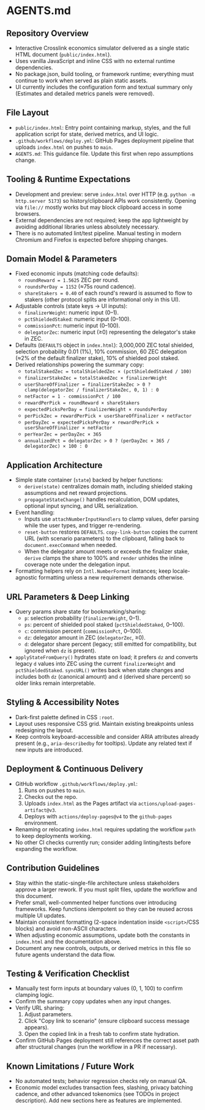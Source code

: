 # AGENTS.md

## Repository Overview
- Interactive Crosslink economics simulator delivered as a single static HTML document (`public/index.html`).
- Uses vanilla JavaScript and inline CSS with no external runtime dependencies.
- No package.json, build tooling, or framework runtime; everything must continue to work when served as plain static assets.
- UI currently includes the configuration form and textual summary only (Estimates and detailed metrics panels were removed).

## File Layout
- `public/index.html`: Entry point containing markup, styles, and the full application script for state, derived metrics, and UI logic.
- `.github/workflows/deploy.yml`: GitHub Pages deployment pipeline that uploads `index.html` on pushes to `main`.
- `AGENTS.md`: This guidance file. Update this first when repo assumptions change.

## Tooling & Runtime Expectations
- Development and preview: serve `index.html` over HTTP (e.g. `python -m http.server 5173`) so history/clipboard APIs work consistently. Opening via `file://` mostly works but may block clipboard access in some browsers.
- External dependencies are not required; keep the app lightweight by avoiding additional libraries unless absolutely necessary.
- There is no automated lint/test pipeline. Manual testing in modern Chromium and Firefox is expected before shipping changes.

## Domain Model & Parameters
- Fixed economic inputs (matching code defaults):
  - `roundReward = 1.5625` ZEC per round.
  - `roundsPerDay = 1152` (≈75s round cadence).
  - `shareStakers = 0.40` of each round's reward is assumed to flow to stakers (other protocol splits are informational only in this UI).
- Adjustable controls (state keys → UI inputs):
  - `finalizerWeight`: numeric input (0–1).
  - `pctShieldedStaked`: numeric input (0–100).
  - `commissionPct`: numeric input (0–100).
  - `delegatorZec`: numeric input (≥0) representing the delegator's stake in ZEC.
- Defaults (`DEFAULTS` object in `index.html`): 3,000,000 ZEC total shielded, selection probability 0.01 (1%), 10% commission, 60 ZEC delegation (≈2% of the default finalizer stake), 10% of shielded pool staked.
- Derived relationships powering the summary copy:
  - `totalStakedZec = totalShieldedZec × (pctShieldedStaked / 100)`
  - `finalizerStakeZec = totalStakedZec × finalizerWeight`
  - `userShareOfFinalizer = finalizerStakeZec > 0 ? clamp(delegatorZec / finalizerStakeZec, 0, 1) : 0`
  - `netFactor = 1 - commissionPct / 100`
  - `rewardPerPick = roundReward × shareStakers`
  - `expectedPicksPerDay = finalizerWeight × roundsPerDay`
  - `perPickZec = rewardPerPick × userShareOfFinalizer × netFactor`
  - `perDayZec = expectedPicksPerDay × rewardPerPick × userShareOfFinalizer × netFactor`
  - `perYearZec = perDayZec × 365`
  - `annualizedPct = delegatorZec > 0 ? (perDayZec × 365 / delegatorZec) × 100 : 0`

## Application Architecture
- Simple state container (`state`) backed by helper functions:
  - `derive(state)` centralizes domain math, including shielded staking assumptions and net reward projections.
  - `propagateStateChange()` handles recalculation, DOM updates, optional input syncing, and URL serialization.
- Event handling:
  - Inputs use `attachNumberInputHandlers` to clamp values, defer parsing while the user types, and trigger re-rendering.
  - `reset-button` restores `DEFAULTS`. `copy-link-button` copies the current URL (with scenario parameters) to the clipboard, falling back to `document.execCommand` when needed.
  - When the delegator amount meets or exceeds the finalizer stake, `derive` clamps the share to 100% and `render` unhides the inline coverage note under the delegation input.
- Formatting helpers rely on `Intl.NumberFormat` instances; keep locale-agnostic formatting unless a new requirement demands otherwise.

## URL Parameters & Deep Linking
- Query params share state for bookmarking/sharing:
  - `p`: selection probability (`finalizerWeight`, 0–1).
  - `ps`: percent of shielded pool staked (`pctShieldedStaked`, 0–100).
  - `c`: commission percent (`commissionPct`, 0–100).
  - `dz`: delegator amount in ZEC (`delegatorZec`, ≥0).
  - `d`: delegator share percent (legacy; still emitted for compatibility, but ignored when `dz` is present).
- `applyStateFromQuery()` hydrates state on load; it prefers `dz` and converts legacy `d` values into ZEC using the current `finalizerWeight` and `pctShieldedStaked`. `syncURL()` writes back when state changes and includes both `dz` (canonical amount) and `d` (derived share percent) so older links remain interpretable.

## Styling & Accessibility Notes
- Dark-first palette defined in CSS `:root`.
- Layout uses responsive CSS grid. Maintain existing breakpoints unless redesigning the layout.
- Keep controls keyboard-accessible and consider ARIA attributes already present (e.g., `aria-describedby` for tooltips). Update any related text if new inputs are introduced.

## Deployment & Continuous Delivery
- GitHub workflow `.github/workflows/deploy.yml`:
  1. Runs on pushes to `main`.
  2. Checks out the repo.
  3. Uploads `index.html` as the Pages artifact via `actions/upload-pages-artifact@v3`.
  4. Deploys with `actions/deploy-pages@v4` to the `github-pages` environment.
- Renaming or relocating `index.html` requires updating the workflow `path` to keep deployments working.
- No other CI checks currently run; consider adding linting/tests before expanding the workflow.

## Contribution Guidelines
- Stay within the static-single-file architecture unless stakeholders approve a larger rework. If you must split files, update the workflow and this document.
- Prefer small, well-commented helper functions over introducing frameworks. Keep functions idempotent so they can be reused across multiple UI updates.
- Maintain consistent formatting (2-space indentation inside `<script>`/CSS blocks) and avoid non-ASCII characters.
- When adjusting economic assumptions, update both the constants in `index.html` and the documentation above.
- Document any new controls, outputs, or derived metrics in this file so future agents understand the data flow.

## Testing & Verification Checklist
- Manually test form inputs at boundary values (0, 1, 100) to confirm clamping logic.
- Confirm the summary copy updates when any input changes.
- Verify URL sharing:
  1. Adjust parameters.
  2. Click "Copy link to scenario" (ensure clipboard success message appears).
  3. Open the copied link in a fresh tab to confirm state hydration.
- Confirm GitHub Pages deployment still references the correct asset path after structural changes (run the workflow in a PR if necessary).

## Known Limitations / Future Work
- No automated tests; behavior regression checks rely on manual QA.
- Economic model excludes transaction fees, slashing, privacy batching cadence, and other advanced tokenomics (see TODOs in project description). Add new sections here as features are implemented.
